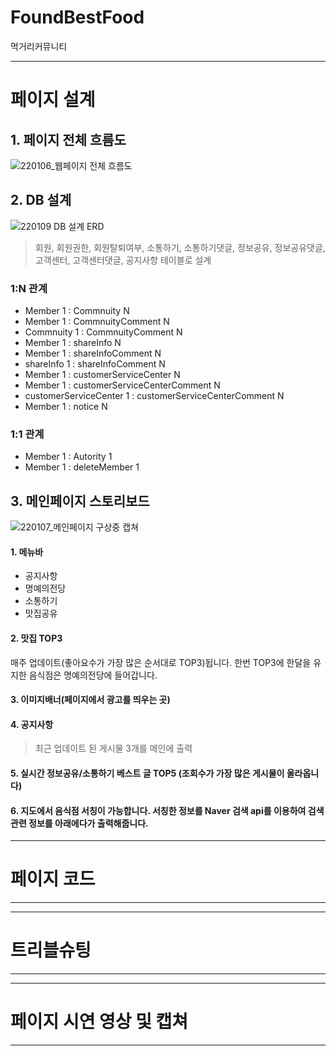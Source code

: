 # FoundBestFood
<p>먹거리커뮤니티</p>

___
# 페이지 설계

## 1. 페이지 전체 흐름도
![220106_웹페이지 전체 흐름도](https://user-images.githubusercontent.com/90335434/148332221-8cd7badb-e10e-4491-b3ab-de0dbda4b058.jpg)

## 2. DB 설계
![220109 DB 설계 ERD](https://user-images.githubusercontent.com/90335434/148672037-61f13184-2a6e-4cd0-bc2c-677e70cc3281.png)


> 회원, 회원권한, 회원탈퇴여부, 소통하기, 소통하기댓글, 정보공유, 정보공유댓글, 고객센터, 고객센터댓글, 공지사항 테이블로 설계


### 1:N 관계
- Member 1 : Commnuity N
- Member 1 : CommnuityComment N
- Commnuity 1 : CommnuityComment N
- Member 1 : shareInfo N
- Member 1 : shareInfoComment N
- shareInfo 1 : shareInfoComment N
- Member 1 : customerServiceCenter N
- Member 1 : customerServiceCenterComment N
- customerServiceCenter 1 : customerServiceCenterComment N
- Member 1 : notice N

### 1:1 관계
- Member 1 : Autority 1
- Member 1 : deleteMember 1



## 3. 메인페이지 스토리보드
![220107_메인페이지 구상중 캡쳐](https://user-images.githubusercontent.com/90335434/148513983-11f34fc4-a334-46ae-b32f-089c77338870.png)

#### 1. 메뉴바
  - 공지사항
  - 명예의전당
  - 소통하기
  - 맛집공유
#### 2. 맛집 TOP3
 매주 업데이트(좋아요수가 가장 많은 순서대로 TOP3)됩니다. 한번 TOP3에 한달을 유지한 음식점은 명예의전당에 들어갑니다.


#### 3. 이미지배너(페이지에서 광고를 띄우는 곳)


#### 4. 공지사항
> 최근 업데이트 된 게시물 3개를 메인에 출력


#### 5. 실시간 정보공유/소통하기 베스트 글 TOP5 (조회수가 가장 많은 게시물이 올라옵니다)


#### 6. 지도에서 음식점 서칭이 가능합니다. 서칭한 정보를 Naver 검색 api를 이용하여 검색 관련 정보를 아래에다가 출력해줍니다.


___
# 페이지 코드
___
___
# 트리블슈팅
___
___
# 페이지 시연 영상 및 캡쳐
___

